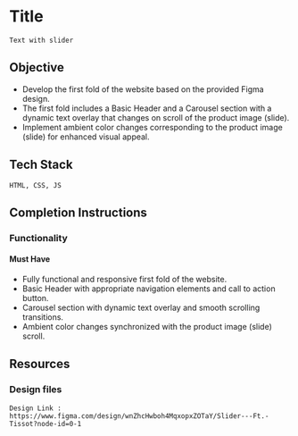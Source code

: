 # Title

    Text with slider

## Objective

- Develop the first fold of the website based on the provided Figma design.
- The first fold includes a Basic Header and a Carousel section with a dynamic text overlay that changes on scroll of the product image (slide).
- Implement ambient color changes corresponding to the product image (slide) for enhanced visual appeal.

## Tech Stack

    HTML, CSS, JS

## Completion Instructions

### Functionality

#### Must Have

- Fully functional and responsive first fold of the website.
- Basic Header with appropriate navigation elements and call to action button.
- Carousel section with dynamic text overlay and smooth scrolling transitions.
- Ambient color changes synchronized with the product image (slide) scroll.

## Resources

### Design files

    Design Link :  https://www.figma.com/design/wnZhcHwboh4MqxopxZOTaY/Slider---Ft.-Tissot?node-id=0-1
